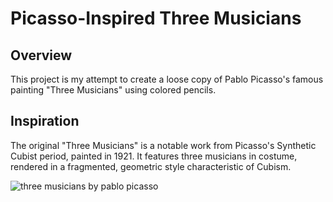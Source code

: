 # Picasso-Inspired Three Musicians

## Overview

This project is my attempt to create a loose copy of Pablo Picasso's famous painting "Three Musicians" using colored pencils.

## Inspiration

The original "Three Musicians" is a notable work from Picasso's Synthetic Cubist period, painted in 1921. It features three musicians in costume, rendered in a fragmented, geometric style characteristic of Cubism.

![three musicians by pablo picasso](https://en.wikipedia.org/wiki/Three_Musicians_(Picasso)#/media/File:Picasso_three_musicians_moma_2006.jpg)
